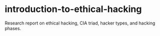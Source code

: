 # introduction-to-ethical-hacking
Research report on ethical hacking, CIA triad, hacker types, and hacking phases.
